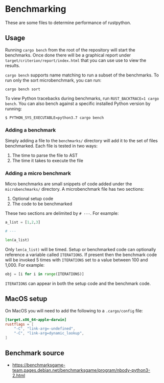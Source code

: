 # Benchmarking

These are some files to determine performance of rustpython.

## Usage

Running `cargo bench` from the root of the repository will start the benchmarks. Once done there will be a graphical 
report under `target/criterion/report/index.html` that you can use use to view the results.

`cargo bench` supports name matching to run a subset of the benchmarks. To
run only the sort microbenchmark, you can run:

```shell
cargo bench sort
```

To view Python tracebacks during benchmarks, run `RUST_BACKTRACE=1 cargo bench`. You can also bench against a
specific installed Python version by running:

```shell
$ PYTHON_SYS_EXECUTABLE=python3.7 cargo bench
```

### Adding a benchmark

Simply adding a file to the `benchmarks/` directory will add it to the set of files benchmarked. Each file is tested 
in two ways:

1. The time to parse the file to AST
2. The time it takes to execute the file

### Adding a micro benchmark

Micro benchmarks are small snippets of code added under the `microbenchmarks/` directory. A microbenchmark file has 
two sections:
1. Optional setup code
2. The code to be benchmarked

These two sections are delimited by `# ---`. For example:

```python
a_list = [1,2,3]

# ---

len(a_list)
```

Only `len(a_list)` will be timed. Setup or benchmarked code can optionally reference a variable called `ITERATIONS`. If 
present then the benchmark code will be invoked 5 times with `ITERATIONS` set to a value between 100 and 1,000. For 
example:

```python
obj = [i for i in range(ITERATIONS)]
```

`ITERATIONS` can appear in both the setup code and the benchmark code.

## MacOS setup 

On MacOS you will need to add the following to a `.cargo/config` file:

```toml
[target.x86_64-apple-darwin]
rustflags = [
    "-C", "link-arg=-undefined",
    "-C", "link-arg=dynamic_lookup",
]
```

## Benchmark source

- https://benchmarksgame-team.pages.debian.net/benchmarksgame/program/nbody-python3-2.html
